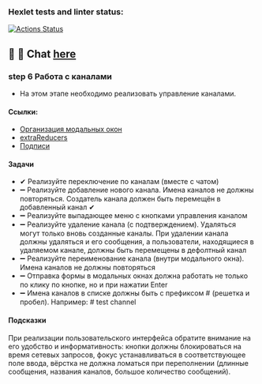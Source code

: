 ### Hexlet tests and linter status:

[![Actions Status](https://github.com/MilaNick/frontend-project-12/workflows/hexlet-check/badge.svg)](https://github.com/MilaNick/frontend-project-12/actions)

## 💬 📝 Chat [here](https://milachat.herokuapp.com/)

### step 6 Работа с каналами

- На этом этапе необходимо реализовать управление каналами.

#### Ссылки:

- [Организация модальных окон](https://ru.hexlet.io/challenges/js_react_modals_exercise)
- [extraReducers](https://redux-toolkit.js.org/api/createSlice#extrareducers)
- [Подписи](https://ru.reactjs.org/docs/accessibility.html#labeling)

#### Задачи

- ✔ Реализуйте переключение по каналам (вместе с чатом) 
- ➖ Реализуйте добавление нового канала. Имена каналов не должны повторяться. Создатель канала должен быть перемещён в
  добавленный канал ✔
- ➖ Реализуйте выпадающее меню с кнопками управления каналом
- ➖ Реализуйте удаление канала (с подтверждением). Удаляться могут только вновь созданные каналы. При удалении канала
  должны удаляться и его сообщения, а пользователи, находящиеся в удаляемом канале, должны быть перемещены в дефолтный
  канал
- ➖ Реализуйте переименование канала (внутри модального окна). Имена каналов не должны повторяться
- ➖ Отправка формы в модальных окнах должна работать не только по клику по кнопке, но и при нажатии Enter
- ➖ Имена каналов в списке должны быть с префиксом # (решетка и пробел). Например: # test channel

#### Подсказки

При реализации пользовательского интерфейса обратите внимание на его удобство и информативность: кнопки должны
блокироваться на время сетевых запросов, фокус устанавливаться в соответствующее поле ввода, вёрстка не должна ломаться
при переполнении (длинные сообщения, названия каналов, большое количество сообщений).

 


